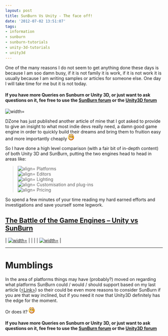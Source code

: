 ```yaml
---
layout: post
title: SunBurn Vs Unity - The face off!
date: '2012-07-02 13:51:07'
tags:
- information
- sunburn
- sunburn-tutorials
- unity-3d-tutorials
- unity3d
---
```


One of the many reasons I  do not seem to get anything done these days is because I am soo damn busy, if it is not family it is work, if it is not work it is usually because I am writing samples or articles for someone else.  One day I will take time for me but it is not today.

#### If you have more Queries on Sunburn or Unity 3D,  or just want to ask questions on it, fee free to use the [SunBurn forum](http://darkgenesis.zenithmoon.com/forums/forum/sunburn/ "SunBurn blog post forum on Dark Genesis") or the [Unity3D forum](http://darkgenesis.zenithmoon.com/forums/forum/unity3d/ "Unity 3D blog post forum")

![width=](http://architects.dzone.com/sites/all/themes/dzone2012/images/mh_dzone_logo.jpg)

DZone has just published another article of mine that I got asked to provide to give an insight to what most indie devs really need, a damn good game engine in order to quickly build their dreams and bring them to fruition easy and more importantly cheaply ![Open-mouthed smile](/Images/wordpress/2012/07/wlEmoticon-openmouthedsmile15.png)

So I have done a high level comparison (with a fair bit of in-depth content)  of both Unity 3D and SunBurn, putting the two engines head to head in areas like:

> ![align=](http://www.dotnetscraps.com/samples/bullets/035.gif)    Platforms  
> ![align=](http://www.dotnetscraps.com/samples/bullets/035.gif)    Editors  
> ![align=](http://www.dotnetscraps.com/samples/bullets/035.gif)    Lighting  
> ![align=](http://www.dotnetscraps.com/samples/bullets/035.gif)    Customisation and plug-ins  
> ![align=](http://www.dotnetscraps.com/samples/bullets/035.gif)    Pricing

So spend a few minutes of your time reading my hard earned efforts and investigations and save yourself some legwork.

## [The Battle of the Game Engines – Unity vs SunBurn](http://architects.dzone.com/articles/battle-game-engines-%E2%80%93-unity-vs)

| [![ width=](https://encrypted-tbn1.google.com/images?q=tbn:ANd9GcS8qgpINg0A2wOrBWD2_qG3TwMk6-NHZheidfk9HPEIldLu9IEUhw)](http://www.synapsegaming.com/products/sunburn/engine/) | |
| | [![ width=](http://download.unity3d.com/images/unity-logo.png)](http://unity3d.com/unity/) |

* * *

# Mumblings

In the area of platforms things may have (probably?) moved on regarding what platforms SunBurn could / would / should support based on my last article ([\<Link\>](http://darkgenesis.zenithmoon.com/?p=643)) so their could be even more reasons to consider SunBurn if you are that way inclined, but if you need it now that Unity3D definitely has the edge for the moment.

Or does it? ![Open-mouthed smile](/Images/wordpress/2012/07/wlEmoticon-openmouthedsmile15.png)

#### If you have more Queries on Sunburn or Unity 3D,  or just want to ask questions on it, fee free to use the [SunBurn forum](http://darkgenesis.zenithmoon.com/forums/forum/sunburn/ "SunBurn blog post forum on Dark Genesis") or the [Unity3D forum](http://darkgenesis.zenithmoon.com/forums/forum/unity3d/ "Unity 3D blog post forum")
